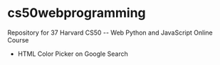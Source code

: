 # cs50webprogramming
Repository for 37 Harvard CS50 -- Web Python and JavaScript Online Course
- HTML Color Picker on Google Search
